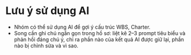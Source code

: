 # Lưu ý sử dụng AI

- Nhóm có thể sử dụng AI để gợi ý cấu trúc WBS, Charter.
- Song cần ghi chú ngắn gọn trong hồ sơ: liệt kê 2–3 prompt tiêu biểu và phản hồi đáng chú ý, chỉ ra phần nào của kết quả AI được giữ lại, phần nào bị chỉnh sửa và vì sao.